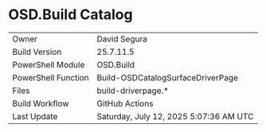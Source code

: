 ﻿# OSD.Build Catalog

| | |
|-|-|
| Owner | David Segura |
| Build Version | 25.7.11.5 |
| PowerShell Module | OSD.Build |
| PowerShell Function | Build-OSDCatalogSurfaceDriverPage |
| Files | build-driverpage.* |
| Build Workflow | GitHub Actions |
| Last Update | Saturday, July 12, 2025 5:07:36 AM UTC |
